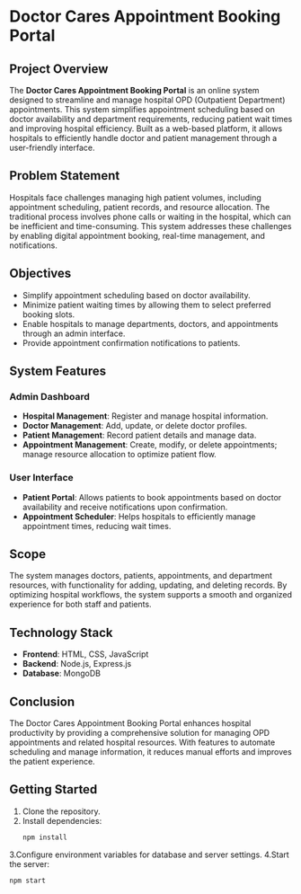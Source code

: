 # Doctor Cares Appointment Booking Portal

## Project Overview
The **Doctor Cares Appointment Booking Portal** is an online system designed to streamline and manage hospital OPD (Outpatient Department) appointments. This system simplifies appointment scheduling based on doctor availability and department requirements, reducing patient wait times and improving hospital efficiency. Built as a web-based platform, it allows hospitals to efficiently handle doctor and patient management through a user-friendly interface.

## Problem Statement
Hospitals face challenges managing high patient volumes, including appointment scheduling, patient records, and resource allocation. The traditional process involves phone calls or waiting in the hospital, which can be inefficient and time-consuming. This system addresses these challenges by enabling digital appointment booking, real-time management, and notifications.

## Objectives
- Simplify appointment scheduling based on doctor availability.
- Minimize patient waiting times by allowing them to select preferred booking slots.
- Enable hospitals to manage departments, doctors, and appointments through an admin interface.
- Provide appointment confirmation notifications to patients.

## System Features
### Admin Dashboard
- **Hospital Management**: Register and manage hospital information.
- **Doctor Management**: Add, update, or delete doctor profiles.
- **Patient Management**: Record patient details and manage data.
- **Appointment Management**: Create, modify, or delete appointments; manage resource allocation to optimize patient flow.

### User Interface
- **Patient Portal**: Allows patients to book appointments based on doctor availability and receive notifications upon confirmation.
- **Appointment Scheduler**: Helps hospitals to efficiently manage appointment times, reducing wait times.

## Scope
The system manages doctors, patients, appointments, and department resources, with functionality for adding, updating, and deleting records. By optimizing hospital workflows, the system supports a smooth and organized experience for both staff and patients.

## Technology Stack
- **Frontend**: HTML, CSS, JavaScript
- **Backend**: Node.js, Express.js
- **Database**: MongoDB

## Conclusion
The Doctor Cares Appointment Booking Portal enhances hospital productivity by providing a comprehensive solution for managing OPD appointments and related hospital resources. With features to automate scheduling and manage information, it reduces manual efforts and improves the patient experience.


## Getting Started
1. Clone the repository.
2. Install dependencies:
   ```bash
   npm install
   
3.Configure environment variables for database and server settings.
4.Start the server:
  ```bash
npm start
